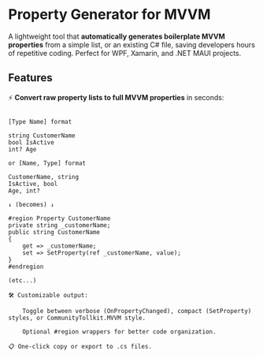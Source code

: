 # Property Generator for MVVM

A lightweight tool that **automatically generates boilerplate MVVM properties** from a simple list, or an existing C# file, saving developers hours of repetitive coding. Perfect for WPF, Xamarin, and .NET MAUI projects.

## Features

⚡ **Convert raw property lists to full MVVM properties** in seconds:  
```plaintext

[Type Name] format

string CustomerName
bool IsActive
int? Age

or [Name, Type] format

CustomerName, string  
IsActive, bool  
Age, int?  

↓ (becomes) ↓

#region Property CustomerName  
private string _customerName;  
public string CustomerName  
{  
    get => _customerName;  
    set => SetProperty(ref _customerName, value);  
}  
#endregion  

(etc...)

🛠️ Customizable output:

    Toggle between verbose (OnPropertyChanged), compact (SetProperty) styles, or CommunityTollkit.MVVM style.

    Optional #region wrappers for better code organization.

📋 One-click copy or export to .cs files.

